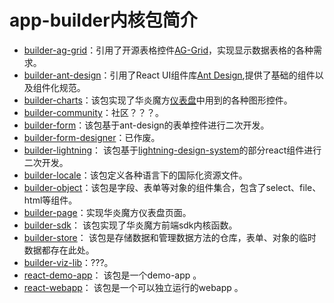 # app-builder内核包简介

- [builder-ag-grid](/packages/builder-ag-grid)：引用了开源表格控件[AG-Grid](https://www.ag-grid.com/)，实现显示数据表格的各种需求。
- [builder-ant-design](/packages/builder-ant-design)：引用了React UI组件库[Ant Design](https://ant.design/),提供了基础的组件以及组件化规范。
- [builder-charts](/packages/builder-charts)：该包实现了华炎魔方[仪表盘](https://steedos.cn/docs/developer/dashboard)中用到的各种图形控件。
- [builder-community](/packages/builder-community)：社区？？？。
- [builder-form](/packages/builder-form)：该包基于ant-design的表单控件进行二次开发。
- [builder-form-designer](/packages/builder-form-designer)：已作废。
- [builder-lightning](/packages/builder-lightning)： 该包基于[lightning-design-system](https://github.com/salesforce/design-system-react)的部分react组件进行二次开发。
- [builder-locale](/packages/builder-locale)：该包定义各种语言下的国际化资源文件。
- [builder-object](/packages/builder-object)：该包是字段、表单等对象的组件集合，包含了select、file、html等组件。
- [builder-page](/packages/builder-page)：实现华炎魔方仪表盘页面。
- [builder-sdk](/packages/builder-sdk)： 该包实现了华炎魔方前端sdk内核函数。
- [builder-store](/packages/builder-store)： 该包是存储数据和管理数据方法的仓库，表单、对象的临时数据都存在此处。
- [builder-viz-lib](/packages/builder-viz-lib)：???。
- [react-demo-app](/packages/react-demo-app)： 该包是一个demo-app 。
- [react-webapp](/packages/react-webapp)： 该包是一个可以独立运行的webapp 。
